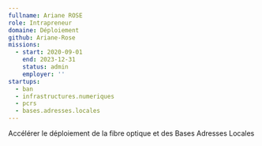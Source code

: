 ```yaml
---
fullname: Ariane ROSE
role: Intrapreneur
domaine: Déploiement
github: Ariane-Rose
missions:
  - start: 2020-09-01
    end: 2023-12-31
    status: admin
    employer: ''
startups:
  - ban
  - infrastructures.numeriques
  - pcrs
  - bases.adresses.locales
---
```

Accélérer le déploiement de la fibre optique et des Bases Adresses Locales
